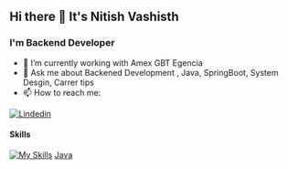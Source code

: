 ## Hi there 👋 It's Nitish Vashisth

### I'm Backend Developer
- 🔭 I’m currently working with Amex GBT Egencia
- 💬 Ask me about Backened Development , Java, SpringBoot, System Desgin, Carrer tips
- 📫 How to reach me:

[![Lindedin](https://skillicons.dev/icons?i=linkedin)](https://www.linkedin.com/in/nitish-vashisth-31858366/)


#### Skills

[![My Skills](https://skillicons.dev/icons?i=java,html,css,wasm)](https://skillicons.dev)
[Java](https://user-images.githubusercontent.com/25181517/117201156-9a724800-adec-11eb-9a9d-3cd0f67da4bc.png)


<!--
**nitish-vashisth/nitish-vashisth** is a ✨ _special_ ✨ repository because its `README.md` (this file) appears on your GitHub profile.

Here are some ideas to get you started:

- 🔭 I’m currently working on ...
- 🌱 I’m currently learning ...
- 👯 I’m looking to collaborate on ...
- 🤔 I’m looking for help with ...
- 💬 Ask me about ...
- 📫 How to reach me: ...
- 😄 Pronouns: ...
- ⚡ Fun fact: ...
-->

